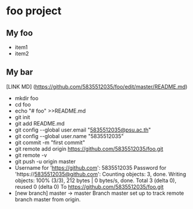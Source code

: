 # foo project

## My foo
* item1
* item2

## My bar
[LINK MD] (https://github.com/5835512035/foo/edit/master/README.md)
* mkdir foo
* cd foo 
* echo "# foo" >>README.md
* git init
* git add README.md
* git config --global user.email "5835512035@psu.ac.th"
* git config --global user.name "5835512035"
* git commit -m "first commit"
* git remote add origin https://github.com/5835512035/foo.git
* git remote -v
* git push -u origin master
* Username for 'https://github.com': 5835512035
Password for 'https://5835512035@github.com': 
Counting objects: 3, done.
Writing objects: 100% (3/3), 212 bytes | 0 bytes/s, done.
Total 3 (delta 0), reused 0 (delta 0)
To https://github.com/5835512035/foo.git
 * [new branch]      master -> master
Branch master set up to track remote branch master from origin.
